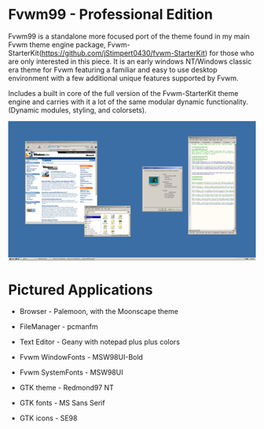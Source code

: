 # Fvwm99 - Professional Edition
Fvwm99 is a standalone more focused port of the theme found in my main Fvwm theme engine package, Fvwm-StarterKit(https://github.com/jStimpert0430/fvwm-StarterKit) for those who are only interested in this piece. It is an early windows NT/Windows classic era theme for Fvwm featuring a familiar and easy to use desktop environment with a few additional unique features supported by Fvwm. 

Includes a built in core of the full version of the Fvwm-StarterKit theme engine and carries with it a lot of the same modular dynamic functionality. (Dynamic modules, styling, and colorsets).

![Preview](extras/Screenshots/screenshot.png?raw=true "Preview Screenshot")

# Pictured Applications
* Browser - Palemoon, with the Moonscape theme
* FileManager - pcmanfm
* Text Editor - Geany with notepad plus plus colors

* Fvwm WindowFonts - MSW98UI-Bold
* Fvwm SystemFonts - MSW98UI

* GTK theme - Redmond97 NT

* GTK fonts - MS Sans Serif

* GTK icons - SE98